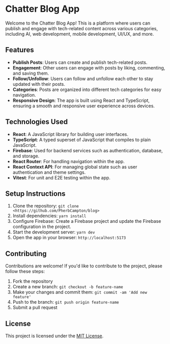 # Chatter Blog App

Welcome to the Chatter Blog App! This is a platform where users can publish and engage with tech-related content across various categories, including AI, web development, mobile development, UI/UX, and more.

## Features

- **Publish Posts**: Users can create and publish tech-related posts.
- **Engagement**: Other users can engage with posts by liking, commenting, and saving them.
- **Follow/Unfollow**: Users can follow and unfollow each other to stay updated with their posts.
- **Categories**: Posts are organized into different tech categories for easy navigation.
- **Responsive Design**: The app is built using React and TypeScript, ensuring a smooth and responsive user experience across devices.

## Technologies Used

- **React**: A JavaScript library for building user interfaces.
- **TypeScript**: A typed superset of JavaScript that compiles to plain JavaScript.
- **Firebase**: Used for backend services such as authentication, database, and storage.
- **React Router**: For handling navigation within the app.
- **React Context API**: For managing global state such as user authentication and theme settings.
- **Vitest**: For unit and E2E testing within the app.

## Setup Instructions

1. Clone the repository: `git clone <https://github.com/PherbCampton/blog>`
2. Install dependencies: `yarn install`
3. Configure Firebase: Create a Firebase project and update the Firebase configuration in the project.
4. Start the development server: `yarn dev`
5. Open the app in your browser: `http://localhost:5173`

## Contributing

Contributions are welcome! If you'd like to contribute to the project, please follow these steps:

1. Fork the repository
2. Create a new branch: `git checkout -b feature-name`
3. Make your changes and commit them: `git commit -am 'Add new feature'`
4. Push to the branch: `git push origin feature-name`
5. Submit a pull request

## License

This project is licensed under the [MIT License](LICENSE).

